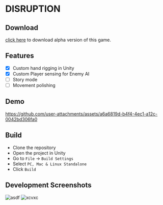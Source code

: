 # DISRUPTION

## Download
[click here](https://github.com/jahangir1x/disruption-unity/releases/download/v0.1-alpha/DISRUPTION.0.1.zip) to download alpha version of this game.

## Features
- [x] Custom hand rigging in Unity
- [x] Custom Player sensing for Enemy AI
- [ ] Story mode
- [ ] Movement polishing

## Demo
https://github.com/user-attachments/assets/a6a6819d-b4f4-4ec1-a12c-0042bd306fa0

## Build
- Clone the repository
- Open the project in Unity
- Go to `File` -> `Build Settings`
- Select `PC, Mac & Linux Standalone`
- Click `Build`

## Development Screenshots
![asdf](https://github.com/user-attachments/assets/b0b85721-f924-4b7c-8a65-fa64629957e9)
![xcvxc](https://github.com/user-attachments/assets/74c31323-8a57-4a53-bb21-be5372b5c625)

